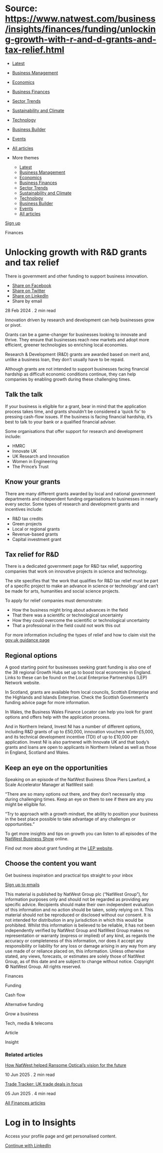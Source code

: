 # Source: https://www.natwest.com/business/insights/finances/funding/unlocking-growth-with-r-and-d-grants-and-tax-relief.html

* [Latest](https://www.natwest.com/business/insights.html)
* [Business Management](https://www.natwest.com/business/insights/business-management.html)
* [Economics](https://www.natwest.com/business/insights/economics.html)
* [Business Finances](https://www.natwest.com/business/insights/finances.html)
* [Sector Trends](https://www.natwest.com/business/insights/sector-trends.html)
* [Sustainability and Climate](https://www.natwest.com/business/insights/sustainability.html)
* [Technology](https://www.natwest.com/business/insights/technology.html)
* [Business Builder](https://www.natwest.com/business/insights/businessbuilder.html)
* [Events](https://www.natwest.com/business/insights/events.html)
* [All articles](https://www.natwest.com/business/insights/all-articles.html)
* More themes

  + [Latest](https://www.natwest.com/business/insights.html "link")
  + [Business Management](https://www.natwest.com/business/insights/business-management.html "link")
  + [Economics](https://www.natwest.com/business/insights/economics.html "link")
  + [Business Finances](https://www.natwest.com/business/insights/finances.html "link")
  + [Sector Trends](https://www.natwest.com/business/insights/sector-trends.html "link")
  + [Sustainability and Climate](https://www.natwest.com/business/insights/sustainability.html "link")
  + [Technology](https://www.natwest.com/business/insights/technology.html "link")
  + [Business Builder](https://www.natwest.com/business/insights/businessbuilder.html "link")
  + [Events](https://www.natwest.com/business/insights/events.html "link")
  + [All articles](https://www.natwest.com/business/insights/all-articles.html "link")

[Sign up](https://www.natwest.com/business/insights/email-preferences/subscribe.html "Subscribe to receive our latest insights by email")

Finances

# Unlocking growth with R&D grants and tax relief

There is government and other funding to support business innovation.

* [Share on Facebook ](https://www.facebook.com/sharer/sharer.php?u=https://www.natwest.com/business/insights/finances/funding/unlocking-growth-with-r-and-d-grants-and-tax-relief.html)
* [Share on Twitter ](https://www.twitter.com/share?url=https://www.natwest.com/business/insights/finances/funding/unlocking-growth-with-r-and-d-grants-and-tax-relief.html)
* [Share on LinkedIn ](https://www.linkedin.com/shareArticle?mini=true&url=https://www.natwest.com/business/insights/finances/funding/unlocking-growth-with-r-and-d-grants-and-tax-relief.html)
* Share by email 

28 Feb 2024
. 2 min read

Innovation driven by research and development can help businesses grow or pivot.

Grants can be a game-changer for businesses looking to innovate and thrive. They ensure that businesses reach new markets and adopt more efficient, greener technologies so enriching local economies.

Research & Development (R&D) grants are awarded based on merit and, unlike a business loan, they don’t usually have to be repaid.

Although grants are not intended to support businesses facing financial hardship as difficult economic conditions continue, they can help companies by enabling growth during these challenging times.

## Talk the talk

If your business is eligible for a grant, bear in mind that the application process takes time, and grants shouldn’t be considered a ‘quick fix’ to pressing cash-flow issues. If the business is facing financial hardship, it’s best to talk to your bank or a qualified financial adviser.

Some organisations that offer support for research and development include:

* HMRC
* Innovate UK
* UK Research and Innovation
* Women in Engineering
* The Prince’s Trust

## Know your grants

There are many different grants awarded by local and national government departments and independent funding organisations to businesses in nearly every sector. Some types of research and development grants and incentives include:

* R&D tax credits
* Green projects
* Local or regional grants
* Revenue-based grants
* Capital investment grant

## Tax relief for R&D

There is a dedicated government page for R&D tax relief, supporting companies that work on innovative projects in science and technology.

The site specifies that ‘the work that qualifies for R&D tax relief must be part of a specific project to make an advance in science or technology’ and can’t be made for arts, humanities and social science projects.

To apply for relief companies must demonstrate:

* How the business might bring about advances in the field
* That there was a scientific or technological uncertainty
* How they could overcome the scientific or technological uncertainty
* That a professional in the field could not work this out

For more information including the types of relief and how to claim visit the [gov.uk guidance page](https://www.gov.uk/guidance/corporation-tax-research-and-development-rd-relief "Opens the gov.uk guidance page on r and d corporation tax relief in a new tab")

## Regional options

A good starting point for businesses seeking grant funding is also one of the 38 regional Growth Hubs set up to boost local economies in England. Links to these can be found on the Local Enterprise Partnerships (LEP) Network website.

In Scotland, grants are available from local councils, Scottish Enterprise and the Highlands and Islands Enterprise. Check the Scottish Government’s funding advice page for more information.

In Wales, the Business Wales Finance Locator can help you look for grant options and offers help with the application process.

And in Northern Ireland, Invest NI has a number of different options, including R&D grants of up to £50,000, innovation vouchers worth £5,000, and its technical development incentive (TDI) of up to £10,000 per application. Invest NI is also partnered with Innovate UK and that body’s grants and loans are open to applicants in Northern Ireland as well as those in England, Scotland and Wales.

## Keep an eye on the opportunities

Speaking on an episode of the NatWest Business Show Piers Lawford, a Scale Accelerator Manager at NatWest said:

“There are so many options out there, and they don’t necessarily stop during challenging times. Keep an eye on them to see if there are any you might be eligible for.

“Try to approach with a growth mindset, the ability to position your business in the best place possible to take advantage of any challenges or opportunities.”

To get more insights and tips on growth you can listen to all episodes of the [NatWest Business Show](https://www.natwest.com/business/insights/business-management/business-strategy/the-business-show.html "Opens the business show main page") online.

Find out more about grant funding at the [LEP website](https://www.lepnetwork.net "Opens the LEP network site in a new tab").

## Choose the content you want

Get business inspiration and practical tips straight to your inbox

[Sign up to emails](https://www.natwest.com/business/insights/email-preferences/subscribe.html)

This material is published by NatWest Group plc (“NatWest Group”), for information purposes only and should not be regarded as providing any specific advice. Recipients should make their own independent evaluation of this information and no action should be taken, solely relying on it. This material should not be reproduced or disclosed without our consent. It is not intended for distribution in any jurisdiction in which this would be prohibited. Whilst this information is believed to be reliable, it has not been independently verified by NatWest Group and NatWest Group makes no representation or warranty (express or implied) of any kind, as regards the accuracy or completeness of this information, nor does it accept any responsibility or liability for any loss or damage arising in any way from any use made of or reliance placed on, this information. Unless otherwise stated, any views, forecasts, or estimates are solely those of NatWest Group, as of this date and are subject to change without notice. Copyright © NatWest Group. All rights reserved.

Finances

Funding

Cash flow

Alternative funding

Grow a business

Tech, media & telecoms

Article

Insight

### Related articles

[How NatWest helped Ransome Optical’s vision for the future](https://www.natwest.com/content/natwest_com/en_uk/business/insights/finances/funding/how-natwest-helped-ransome-opticals-vision-for-the-future.html)

10 Jun 2025 . 2 min read

[Trade Tracker: UK trade deals in focus](https://www.natwest.com/content/natwest_com/en_uk/business/insights/finances/trade/trade-tracker-uk-trade-deals-in-focus.html)

05 Jun 2025 . 4 min read

[All Finances articles](https://www.natwest.com/business/insights/finances.html "All Finances articles")

# Log in to Insights

Access your profile page and get personalised content.

[Continue with LinkedIn](https://www.natwest.com/j_security_check?configid=linkedin-NatWest)